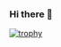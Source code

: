 ### Hi there 👋

[![trophy](https://github-profile-trophy.vercel.app/?username=bysslord&column=7&margin-w=15)](https://github.com/ryo-ma/github-profile-trophy)

<!--
**bysslord/bysslord** is a ✨ _special_ ✨ repository because its `README.md` (this file) appears on your GitHub profile.

Here are some ideas to get you started:

- 🔭 I’m currently working on ...
- 🌱 I’m currently learning ...
- 👯 I’m looking to collaborate on ...
- 🤔 I’m looking for help with ...
- 💬 Ask me about ...
- 📫 How to reach me: ...
- 😄 Pronouns: ...
- ⚡ Fun fact: ...
-->
